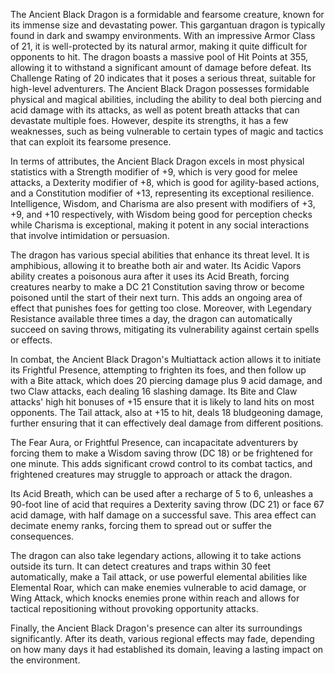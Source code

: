 The Ancient Black Dragon is a formidable and fearsome creature, known for its immense size and devastating power. This gargantuan dragon is typically found in dark and swampy environments. With an impressive Armor Class of 21, it is well-protected by its natural armor, making it quite difficult for opponents to hit. The dragon boasts a massive pool of Hit Points at 355, allowing it to withstand a significant amount of damage before defeat. Its Challenge Rating of 20 indicates that it poses a serious threat, suitable for high-level adventurers. The Ancient Black Dragon possesses formidable physical and magical abilities, including the ability to deal both piercing and acid damage with its attacks, as well as potent breath attacks that can devastate multiple foes. However, despite its strengths, it has a few weaknesses, such as being vulnerable to certain types of magic and tactics that can exploit its fearsome presence.

In terms of attributes, the Ancient Black Dragon excels in most physical statistics with a Strength modifier of +9, which is very good for melee attacks, a Dexterity modifier of +8, which is good for agility-based actions, and a Constitution modifier of +13, representing its exceptional resilience. Intelligence, Wisdom, and Charisma are also present with modifiers of +3, +9, and +10 respectively, with Wisdom being good for perception checks while Charisma is exceptional, making it potent in any social interactions that involve intimidation or persuasion.

The dragon has various special abilities that enhance its threat level. It is amphibious, allowing it to breathe both air and water. Its Acidic Vapors ability creates a poisonous aura after it uses its Acid Breath, forcing creatures nearby to make a DC 21 Constitution saving throw or become poisoned until the start of their next turn. This adds an ongoing area of effect that punishes foes for getting too close. Moreover, with Legendary Resistance available three times a day, the dragon can automatically succeed on saving throws, mitigating its vulnerability against certain spells or effects.

In combat, the Ancient Black Dragon's Multiattack action allows it to initiate its Frightful Presence, attempting to frighten its foes, and then follow up with a Bite attack, which does 20 piercing damage plus 9 acid damage, and two Claw attacks, each dealing 16 slashing damage. Its Bite and Claw attacks' high hit bonuses of +15 ensure that it is likely to land hits on most opponents. The Tail attack, also at +15 to hit, deals 18 bludgeoning damage, further ensuring that it can effectively deal damage from different positions.

The Fear Aura, or Frightful Presence, can incapacitate adventurers by forcing them to make a Wisdom saving throw (DC 18) or be frightened for one minute. This adds significant crowd control to its combat tactics, and frightened creatures may struggle to approach or attack the dragon.

Its Acid Breath, which can be used after a recharge of 5 to 6, unleashes a 90-foot line of acid that requires a Dexterity saving throw (DC 21) or face 67 acid damage, with half damage on a successful save. This area effect can decimate enemy ranks, forcing them to spread out or suffer the consequences.

The dragon can also take legendary actions, allowing it to take actions outside its turn. It can detect creatures and traps within 30 feet automatically, make a Tail attack, or use powerful elemental abilities like Elemental Roar, which can make enemies vulnerable to acid damage, or Wing Attack, which knocks enemies prone within reach and allows for tactical repositioning without provoking opportunity attacks.

Finally, the Ancient Black Dragon's presence can alter its surroundings significantly. After its death, various regional effects may fade, depending on how many days it had established its domain, leaving a lasting impact on the environment.